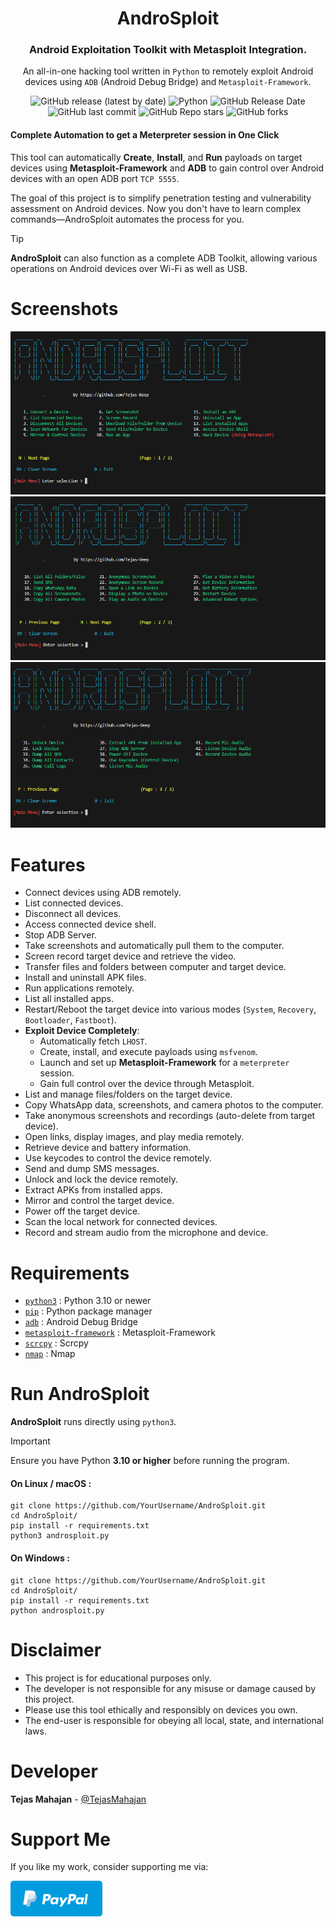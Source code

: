 <div align="center">
  
# AndroSploit
  
### Android Exploitation Toolkit with Metasploit Integration.

An all-in-one hacking tool written in `Python` to remotely exploit Android devices using `ADB` (Android Debug Bridge) and `Metasploit-Framework`.

![GitHub release (latest by date)](https://img.shields.io/github/v/release/YourUsername/AndroSploit)
![Python](https://img.shields.io/badge/python-v3.10%2B-blue)
![GitHub Release Date](https://img.shields.io/github/release-date/YourUsername/AndroSploit?logo=github)
![GitHub last commit](https://img.shields.io/github/last-commit/YourUsername/AndroSploit?logo=github)
![GitHub Repo stars](https://img.shields.io/github/stars/YourUsername/AndroSploit?style=social)
![GitHub forks](https://img.shields.io/github/forks/YourUsername/AndroSploit?style=social)

</div>

#### Complete Automation to get a Meterpreter session in One Click

This tool can automatically __Create__, __Install__, and __Run__ payloads on target devices using __Metasploit-Framework__ and __ADB__ to gain control over Android devices with an open ADB port `TCP 5555`.

The goal of this project is to simplify penetration testing and vulnerability assessment on Android devices. Now you don't have to learn complex commands—AndroSploit automates the process for you.

> [!TIP]
> __AndroSploit__ can also function as a complete ADB Toolkit, allowing various operations on Android devices over Wi-Fi as well as USB. 

# Screenshots

![Screenshot Page 1](docs/Screenshot-1.PNG)
![Screenshot Page 2](docs/Screenshot-2.PNG)
![Screenshot Page 3](docs/Screenshot-3.PNG)

# Features

* Connect devices using ADB remotely.
* List connected devices.
* Disconnect all devices.
* Access connected device shell.
* Stop ADB Server.
* Take screenshots and automatically pull them to the computer.
* Screen record target device and retrieve the video.
* Transfer files and folders between computer and target device.
* Install and uninstall APK files.
* Run applications remotely.
* List all installed apps.
* Restart/Reboot the target device into various modes (`System`, `Recovery`, `Bootloader`, `Fastboot`).
* __Exploit Device Completely__:
  - Automatically fetch `LHOST`.
  - Create, install, and execute payloads using `msfvenom`.
  - Launch and set up __Metasploit-Framework__ for a `meterpreter` session.
  - Gain full control over the device through Metasploit.
* List and manage files/folders on the target device.
* Copy WhatsApp data, screenshots, and camera photos to the computer.
* Take anonymous screenshots and recordings (auto-delete from target device).
* Open links, display images, and play media remotely.
* Retrieve device and battery information.
* Use keycodes to control the device remotely.
* Send and dump SMS messages.
* Unlock and lock the device remotely.
* Extract APKs from installed apps.
* Mirror and control the target device.
* Power off the target device.
* Scan the local network for connected devices.
* Record and stream audio from the microphone and device.

# Requirements  
* [`python3`](https://www.python.org/) : Python 3.10 or newer
* [`pip`](https://pip.pypa.io/en/stable/installation/) : Python package manager
* [`adb`](https://developer.android.com/studio/command-line/adb) : Android Debug Bridge
* [`metasploit-framework`](https://www.metasploit.com/) : Metasploit-Framework
* [`scrcpy`](https://github.com/Genymobile/scrcpy) : Scrcpy
* [`nmap`](https://nmap.org/) : Nmap

# Run AndroSploit

__AndroSploit__ runs directly using `python3`.

> [!IMPORTANT]
> Ensure you have Python __3.10 or higher__ before running the program.

#### On Linux / macOS :
```
git clone https://github.com/YourUsername/AndroSploit.git
cd AndroSploit/
pip install -r requirements.txt
python3 androsploit.py
```
#### On Windows :
```
git clone https://github.com/YourUsername/AndroSploit.git
cd AndroSploit/
pip install -r requirements.txt
python androsploit.py
```

# Disclaimer

* This project is for educational purposes only.
* The developer is not responsible for any misuse or damage caused by this project.
* Please use this tool ethically and responsibly on devices you own.
* The end-user is responsible for obeying all local, state, and international laws.

# Developer

**Tejas Mahajan** - [@TejasMahajan](https://github.com/Tejas-beep)

# Support Me
If you like my work, consider supporting me via:

<a href="https://paypal.me/Tejasmahajan18" target="_blank"> <kbd> <img src="https://github.com/AzeemIdrisi/AzeemIdrisi/blob/main/docs/paypal-button-blue.png" alt="PayPal" width="147"></a>
